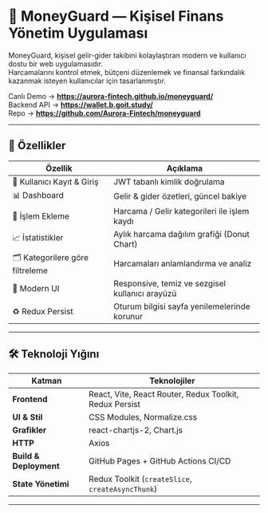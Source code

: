 # 💸 MoneyGuard — Kişisel Finans Yönetim Uygulaması

MoneyGuard, kişisel gelir-gider takibini kolaylaştıran modern ve kullanıcı dostu bir web uygulamasıdır.  
Harcamalarını kontrol etmek, bütçeni düzenlemek ve finansal farkındalık kazanmak isteyen kullanıcılar için tasarlanmıştır.

Canlı Demo → **https://aurora-fintech.github.io/moneyguard/**  
Backend API → **https://wallet.b.goit.study/**  
Repo → **https://github.com/Aurora-Fintech/moneyguard**

---

## 🚀 Özellikler

| Özellik | Açıklama |
|--------|----------|
| 🔐 Kullanıcı Kayıt & Giriş | JWT tabanlı kimlik doğrulama |
| 📊 Dashboard | Gelir & gider özetleri, güncel bakiye |
| 🧾 İşlem Ekleme | Harcama / Gelir kategorileri ile işlem kaydı |
| 📈 İstatistikler | Aylık harcama dağılım grafiği (Donut Chart) |
| 🗂 Kategorilere göre filtreleme | Harcamaları anlamlandırma ve analiz |
| 🌙 Modern UI | Responsive, temiz ve sezgisel kullanıcı arayüzü |
| ♻️ Redux Persist | Oturum bilgisi sayfa yenilemelerinde korunur |

---

## 🛠 Teknoloji Yığını

| Katman | Teknolojiler |
|-------|--------------|
| **Frontend** | React, Vite, React Router, Redux Toolkit, Redux Persist |
| **UI & Stil** | CSS Modules, Normalize.css |
| **Grafikler** | react-chartjs-2, Chart.js |
| **HTTP** | Axios |
| **Build & Deployment** | GitHub Pages + GitHub Actions CI/CD |
| **State Yönetimi** | Redux Toolkit (`createSlice`, `createAsyncThunk`) |

---
